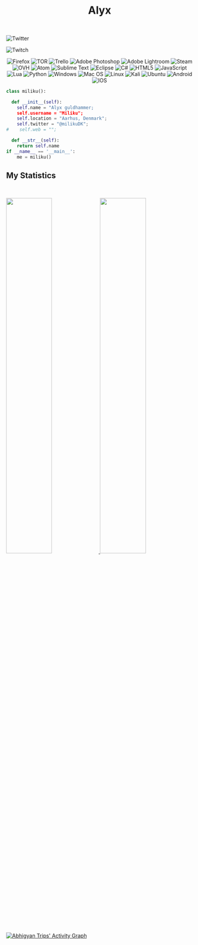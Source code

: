 <h1 align="center">
  <b>Alyx</b>
</h1>

<br>
<p>
<div align="left">

![Twitter](https://img.shields.io/badge/@milikuDK-%231DA1F2.svg?style=for-the-badge&logo=Twitter&logoColor=white)

<p>

![Twitch](https://img.shields.io/badge/Miliku-%239146FF.svg?style=for-the-badge&logo=Twitch&logoColor=white)
</div>
<div align="center">

![Firefox](https://img.shields.io/badge/Firefox-FF7139?style=for-the-badge&logo=Firefox-Browser&logoColor=white)
![TOR](https://img.shields.io/badge/tor-%237E4798.svg?style=for-the-badge&logo=tor-project&logoColor=white)
![Trello](https://img.shields.io/badge/Trello-%23026AA7.svg?style=for-the-badge&logo=Trello&logoColor=white)
![Adobe Photoshop](https://img.shields.io/badge/adobe%20photoshop-%2331A8FF.svg?style=for-the-badge&logo=adobe%20photoshop&logoColor=white)
![Adobe Lightroom](https://img.shields.io/badge/Adobe%20Lightroom-31A8FF.svg?style=for-the-badge&logo=Adobe%20Lightroom&logoColor=white)
![Steam](https://img.shields.io/badge/steam-%23000000.svg?style=for-the-badge&logo=steam&logoColor=white)
![OVH](https://img.shields.io/badge/ovh-%23123F6D.svg?style=for-the-badge&logo=ovh&logoColor=#123F6D)
![Atom](https://img.shields.io/badge/Atom-%2366595C.svg?style=for-the-badge&logo=atom&logoColor=white)
![Sublime Text](https://img.shields.io/badge/sublime_text-%23575757.svg?style=for-the-badge&logo=sublime-text&logoColor=important)
![Eclipse](https://img.shields.io/badge/Eclipse-FE7A16.svg?style=for-the-badge&logo=Eclipse&logoColor=white)
![C#](https://img.shields.io/badge/c%23-%23239120.svg?style=for-the-badge&logo=c-sharp&logoColor=white)
![HTML5](https://img.shields.io/badge/html5-%23E34F26.svg?style=for-the-badge&logo=html5&logoColor=white)
![JavaScript](https://img.shields.io/badge/javascript-%23323330.svg?style=for-the-badge&logo=javascript&logoColor=%23F7DF1E)
![Lua](https://img.shields.io/badge/lua-%232C2D72.svg?style=for-the-badge&logo=lua&logoColor=white)
![Python](https://img.shields.io/badge/python-3670A0?style=for-the-badge&logo=python&logoColor=ffdd54)
![Windows](https://img.shields.io/badge/Windows-0078D6?style=for-the-badge&logo=windows&logoColor=white)
![Mac OS](https://img.shields.io/badge/mac%20os-000000?style=for-the-badge&logo=macos&logoColor=F0F0F0)
![Linux](https://img.shields.io/badge/Linux-FCC624?style=for-the-badge&logo=linux&logoColor=black)
![Kali](https://img.shields.io/badge/Kali-268BEE?style=for-the-badge&logo=kalilinux&logoColor=white)
![Ubuntu](https://img.shields.io/badge/Ubuntu-E95420?style=for-the-badge&logo=ubuntu&logoColor=white)
![Android](https://img.shields.io/badge/Android-3DDC84?style=for-the-badge&logo=android&logoColor=white)
![IOS](https://img.shields.io/badge/iOS-000000?style=for-the-badge&logo=ios&logoColor=white)

</div>
</p>

```python
class miliku():

  def __init__(self):
    self.name = "Alyx guldhammer;
    self.username = "Miliku";
    self.location = "Aarhus, Denmark";
    self.twitter = "@milikuDK";  
#    self.web = "";

  def __str__(self):
    return self.name
if __name__ == '__main__':
    me = miliku()
```
<!--
<div align="center">
  <a href="https://open.spotify.com/user/1118499160?si=d7ba017dad6e4a7c">
    <img src="https://readme-spotify-tingz.vercel.app/api/now-playing">
  </a>
</div>


<div align="center">
  <a href="https://open.spotify.com/user/6s6pbtefezpookh8gwnkko15v">
    <img src="https://spotify-readme-theta-virid.vercel.app/api?scan=true&theme=dark" width="240px">
  </a>
</div>
-->

## My Statistics

<br/>
<p align="left">
  <a href="https://github.com/miliku">
  <img width="49.5%" src="https://github-readme-stats.vercel.app/api?username=miliku&show_icons=true&theme=tokyonight&hide_border=true" />
    <img width="49.5%" src="https://github-readme-streak-stats.herokuapp.com/?user=miliku&theme=tokyonight&hide_border=true" />
  </a>
</p>
<br>

[![Abhigyan Trips' Activity Graph](https://activity-graph.herokuapp.com/graph?username=miliku&custom_title=miliku%20Trips's%20Contribution%20Graph&theme=tokyonight&bg_color=282828&hide_border=true&line=d1a01f&point=c58545)](https://abhigyantrips.dev)
<!--
### Hi there 👋

Here are some ideas to get you started:

- 🔭 I’m currently working on ...
- 🌱 I’m currently learning ...
- 👯 I’m looking to collaborate on ...
- 🤔 I’m looking for help with ...
- 💬 Ask me about ...
- 📫 How to reach me: ...
- 😄 Pronouns: ...
- ⚡ Fun fact: ...
-->
